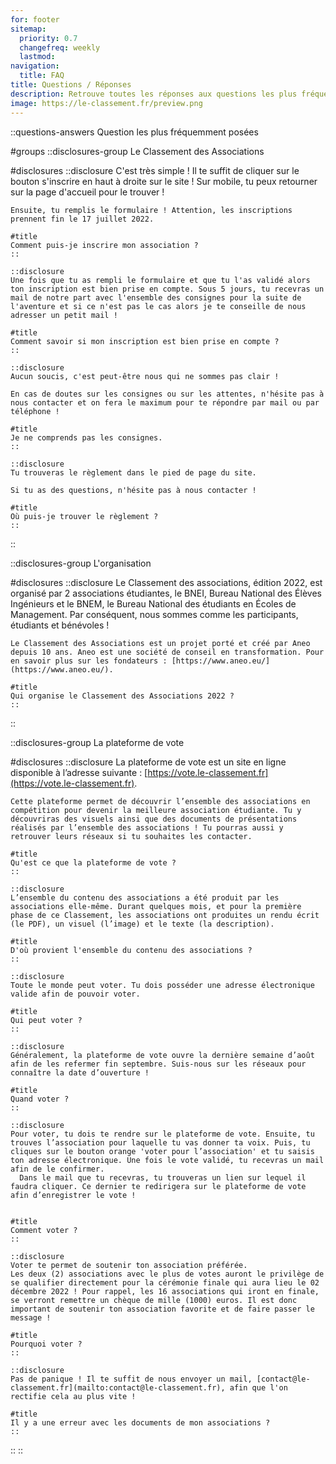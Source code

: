 ```yaml
---
for: footer
sitemap:
  priority: 0.7
  changefreq: weekly
  lastmod:
navigation:
  title: FAQ
title: Questions / Réponses
description: Retrouve toutes les réponses aux questions les plus fréquentes sur le Classement des Associations.
image: https://le-classement.fr/preview.png
---
```


::questions-answers
Question les plus fréquemment posées

#groups
  ::disclosures-group
  Le Classement des Associations

  #disclosures
    ::disclosure
    C'est très simple ! Il te suffit de cliquer sur le bouton s'inscrire en haut à droite sur le site ! Sur mobile, tu peux retourner sur la page d'accueil pour le trouver !

    Ensuite, tu remplis le formulaire ! Attention, les inscriptions prennent fin le 17 juillet 2022.

    #title
    Comment puis-je inscrire mon association ?
    ::

    ::disclosure
    Une fois que tu as rempli le formulaire et que tu l'as validé alors ton inscription est bien prise en compte. Sous 5 jours, tu recevras un mail de notre part avec l'ensemble des consignes pour la suite de l'aventure et si ce n'est pas le cas alors je te conseille de nous adresser un petit mail !

    #title
    Comment savoir si mon inscription est bien prise en compte ?
    ::

    ::disclosure
    Aucun soucis, c'est peut-être nous qui ne sommes pas clair !

    En cas de doutes sur les consignes ou sur les attentes, n'hésite pas à nous contacter et on fera le maximum pour te répondre par mail ou par téléphone !

    #title
    Je ne comprends pas les consignes.
    ::

    ::disclosure
    Tu trouveras le règlement dans le pied de page du site.

    Si tu as des questions, n'hésite pas à nous contacter !

    #title
    Où puis-je trouver le règlement ?
    ::
  ::

  ::disclosures-group
  L'organisation

  #disclosures
    ::disclosure
    Le Classement des associations, édition 2022, est organisé par 2 associations étudiantes, le BNEI, Bureau National des Élèves Ingénieurs et le BNEM, le Bureau National des étudiants en Écoles de Management. Par conséquent, nous sommes comme les participants, étudiants et bénévoles !

    Le Classement des Associations est un projet porté et créé par Aneo depuis 10 ans. Aneo est une société de conseil en transformation. Pour en savoir plus sur les fondateurs : [https://www.aneo.eu/](https://www.aneo.eu/).

    #title
    Qui organise le Classement des Associations 2022 ?
    ::
  ::

  ::disclosures-group
  La plateforme de vote

  #disclosures
    ::disclosure
    La plateforme de vote est un site en ligne disponible à l’adresse suivante : [https://vote.le-classement.fr](https://vote.le-classement.fr).

    Cette plateforme permet de découvrir l’ensemble des associations en compétition pour devenir la meilleure association étudiante. Tu y découvriras des visuels ainsi que des documents de présentations réalisés par l’ensemble des associations ! Tu pourras aussi y retrouver leurs réseaux si tu souhaites les contacter.

    #title
    Qu'est ce que la plateforme de vote ?
    ::

    ::disclosure
    L’ensemble du contenu des associations a été produit par les associations elle-même. Durant quelques mois, et pour la première phase de ce Classement, les associations ont produites un rendu écrit (le PDF), un visuel (l’image) et le texte (la description).

    #title
    D'où provient l'ensemble du contenu des associations ?
    ::

    ::disclosure
    Toute le monde peut voter. Tu dois posséder une adresse électronique valide afin de pouvoir voter.

    #title
    Qui peut voter ?
    ::

    ::disclosure
    Généralement, la plateforme de vote ouvre la dernière semaine d’août afin de les refermer fin septembre. Suis-nous sur les réseaux pour connaître la date d’ouverture !

    #title
    Quand voter ?
    ::

    ::disclosure
    Pour voter, tu dois te rendre sur le plateforme de vote. Ensuite, tu trouves l’association pour laquelle tu vas donner ta voix. Puis, tu cliques sur le bouton orange 'voter pour l’association' et tu saisis ton adresse électronique. Une fois le vote validé, tu recevras un mail afin de le confirmer.
      Dans le mail que tu recevras, tu trouveras un lien sur lequel il faudra cliquer. Ce dernier te redirigera sur le plateforme de vote afin d’enregistrer le vote !


    #title
    Comment voter ?
    ::

    ::disclosure
    Voter te permet de soutenir ton association préférée.
    Les deux (2) associations avec le plus de votes auront le privilège de se qualifier directement pour la cérémonie finale qui aura lieu le 02 décembre 2022 ! Pour rappel, les 16 associations qui iront en finale, se verront remettre un chèque de mille (1000) euros. Il est donc important de soutenir ton association favorite et de faire passer le message !

    #title
    Pourquoi voter ?
    ::

    ::disclosure
    Pas de panique ! Il te suffit de nous envoyer un mail, [contact@le-classement.fr](mailto:contact@le-classement.fr), afin que l'on rectifie cela au plus vite !

    #title
    Il y a une erreur avec les documents de mon associations ?
    ::
  ::
::
